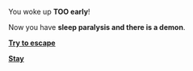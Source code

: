 You woke up **TOO early**!

Now you have **sleep paralysis and there is a demon**.

**[Try to escape](demon.md)**

**[Stay](stay2.md)**
